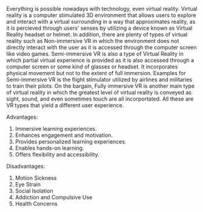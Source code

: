 Everything is possible nowadays with technology, even virtual reality. Virtual reality is a computer stimulated 3D environment that allows users to explore and interact with a virtual surrounding in a way that approximates reality, as it is percieved through users' senses by utilizing a device known as Virtual Reality headset or helmet. In addition, there are plenty of types of virtual reality such as Non-immersive VR in which the environment does not directly interact with the user as it is accessed through the computer screen like video games. Semi-immersive VR is also a type of Virtual Reality in which partial virtual experience is provided as it is also accessed through a computer screen or some kind of glasses or headset. It incorporates physical movement but not to the extent of full immersion. Examples for Semi-immersive VR is the flight stimulator utilized by airlines and militaries to train their pilots. On the bargain, Fully immersive VR is another main type of virtual reality in which the greatest level of virtual reality is conveyed as sight, sound, and even sometimes touch are all incorportated. All these are VR types that yield a different user experience.

Advantages:   
1. Immersive learning experiences.
2. Enhances engagement and motivation. 
3. Provides personalized learning experiences.
4. Enables hands-on learning.
5. Offers flexibility and accessibility.

Disadvantages:
1. Motion Sickness
2. Eye Strain
3. Social Isolation
4. Addiction and Compulsive Use
5. Health Concerns